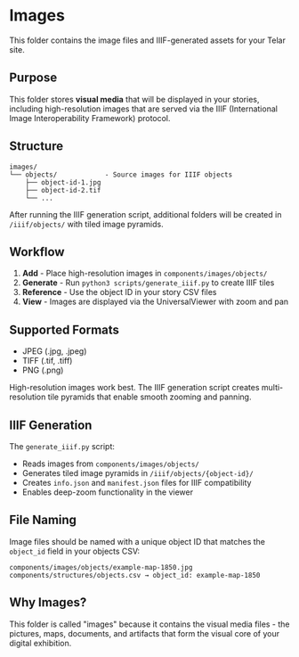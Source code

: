 # Images

This folder contains the image files and IIIF-generated assets for your Telar site.

## Purpose

This folder stores **visual media** that will be displayed in your stories, including high-resolution images that are served via the IIIF (International Image Interoperability Framework) protocol.

## Structure

```
images/
└── objects/            - Source images for IIIF objects
    ├── object-id-1.jpg
    ├── object-id-2.tif
    └── ...
```

After running the IIIF generation script, additional folders will be created in `/iiif/objects/` with tiled image pyramids.

## Workflow

1. **Add** - Place high-resolution images in `components/images/objects/`
2. **Generate** - Run `python3 scripts/generate_iiif.py` to create IIIF tiles
3. **Reference** - Use the object ID in your story CSV files
4. **View** - Images are displayed via the UniversalViewer with zoom and pan

## Supported Formats

- JPEG (.jpg, .jpeg)
- TIFF (.tif, .tiff)
- PNG (.png)

High-resolution images work best. The IIIF generation script creates multi-resolution tile pyramids that enable smooth zooming and panning.

## IIIF Generation

The `generate_iiif.py` script:
- Reads images from `components/images/objects/`
- Generates tiled image pyramids in `/iiif/objects/{object-id}/`
- Creates `info.json` and `manifest.json` files for IIIF compatibility
- Enables deep-zoom functionality in the viewer

## File Naming

Image files should be named with a unique object ID that matches the `object_id` field in your objects CSV:

```
components/images/objects/example-map-1850.jpg
components/structures/objects.csv → object_id: example-map-1850
```

## Why Images?

This folder is called "images" because it contains the visual media files - the pictures, maps, documents, and artifacts that form the visual core of your digital exhibition.

